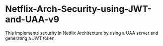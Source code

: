 # Netflix-Arch-Security-using-JWT-and-UAA-v9
This implements security in Netflix Architecture by using a UAA server and generating a JWT token.
